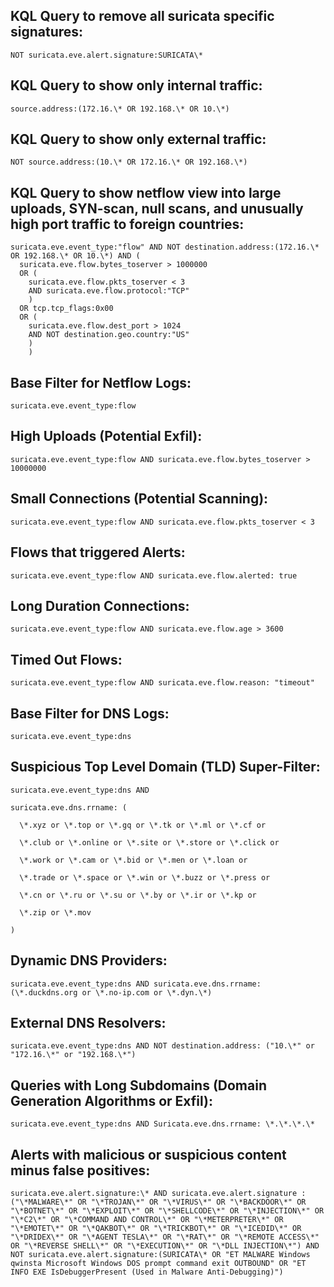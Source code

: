 ## **KQL Query to remove all suricata specific signatures:**

```
NOT suricata.eve.alert.signature:SURICATA\*
```

## **KQL Query to show only internal traffic:**

```
source.address:(172.16.\* OR 192.168.\* OR 10.\*)
```

## **KQL Query to show only external traffic:**

```
NOT source.address:(10.\* OR 172.16.\* OR 192.168.\*)
```

## **KQL Query to show netflow view into large uploads, SYN-scan, null scans, and unusually high port traffic to foreign countries:**

```
suricata.eve.event_type:"flow" AND NOT destination.address:(172.16.\* OR 192.168.\* OR 10.\*) AND ( 
  suricata.eve.flow.bytes_toserver > 1000000 
  OR ( 
    suricata.eve.flow.pkts_toserver < 3  
    AND suricata.eve.flow.protocol:"TCP"
    ) 
  OR tcp.tcp_flags:0x00
  OR (
    suricata.eve.flow.dest_port > 1024  
    AND NOT destination.geo.country:"US"
    )
    ) 
```

## **Base Filter for Netflow Logs:**

```
suricata.eve.event_type:flow
``` 

## **High Uploads (Potential Exfil):**

```
suricata.eve.event_type:flow AND suricata.eve.flow.bytes_toserver > 10000000
```

## **Small Connections (Potential Scanning):**

```
suricata.eve.event_type:flow AND suricata.eve.flow.pkts_toserver < 3
```

## **Flows that triggered Alerts:**

```
suricata.eve.event_type:flow AND suricata.eve.flow.alerted: true
```

## **Long Duration Connections:**

```
suricata.eve.event_type:flow AND suricata.eve.flow.age > 3600
```

## **Timed Out Flows:**

```
suricata.eve.event_type:flow AND suricata.eve.flow.reason: "timeout"
```

## **Base Filter for DNS Logs:**

```
suricata.eve.event_type:dns
```

## **Suspicious Top Level Domain (TLD) Super-Filter:**

```
suricata.eve.event_type:dns AND 

suricata.eve.dns.rrname: ( 

  \*.xyz or \*.top or \*.gq or \*.tk or \*.ml or \*.cf or 

  \*.club or \*.online or \*.site or \*.store or \*.click or 

  \*.work or \*.cam or \*.bid or \*.men or \*.loan or 

  \*.trade or \*.space or \*.win or \*.buzz or \*.press or 

  \*.cn or \*.ru or \*.su or \*.by or \*.ir or \*.kp or 

  \*.zip or \*.mov 

)
```

## **Dynamic DNS Providers:**

```
suricata.eve.event_type:dns AND suricata.eve.dns.rrname: (\*.duckdns.org or \*.no-ip.com or \*.dyn.\*)
```

## **External DNS Resolvers:**

```
suricata.eve.event_type:dns AND NOT destination.address: ("10.\*" or "172.16.\*" or "192.168.\*")
```

## **Queries with Long Subdomains (Domain Generation Algorithms or Exfil):**

```
suricata.eve.event_type:dns AND Suricata.eve.dns.rrname: \*.\*.\*.\*
```

## **Alerts with malicious or suspicious content minus false positives:**

```
suricata.eve.alert.signature:\* AND suricata.eve.alert.signature : ("\*MALWARE\*" OR "\*TROJAN\*" OR "\*VIRUS\*" OR "\*BACKDOOR\*" OR "\*BOTNET\*" OR "\*EXPLOIT\*" OR "\*SHELLCODE\*" OR "\*INJECTION\*" OR "\*C2\*" OR "\*COMMAND AND CONTROL\*" OR "\*METERPRETER\*" OR "\*EMOTET\*" OR "\*QAKBOT\*" OR "\*TRICKBOT\*" OR "\*ICEDID\*" OR "\*DRIDEX\*" OR "\*AGENT TESLA\*" OR "\*RAT\*" OR "\*REMOTE ACCESS\*" OR "\*REVERSE SHELL\*" OR "\*EXECUTION\*" OR "\*DLL INJECTION\*") AND NOT suricata.eve.alert.signature:(SURICATA\* OR "ET MALWARE Windows qwinsta Microsoft Windows DOS prompt command exit OUTBOUND" OR "ET INFO EXE IsDebuggerPresent (Used in Malware Anti-Debugging)")
```
